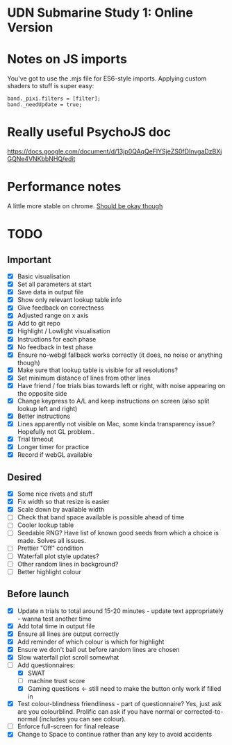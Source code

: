 # UDN Submarine Study 1: Online Version

# Notes on JS imports

You've got to use the .mjs file for ES6-style imports.
Applying custom shaders to stuff is super easy:

    band._pixi.filters = [filter];
    band._needUpdate = true;

# Really useful PsychoJS doc

https://docs.google.com/document/d/13jp0QAqQeFlYSjeZS0fDInvgaDzBXjGQNe4VNKbbNHQ/edit

# Performance notes

A little more stable on chrome.
[Should be okay though](https://www.researchgate.net/publication/343081686_The_timing_mega-study_comparing_a_range_of_experiment_generators_both_lab-based_and_online)

# TODO

## Important 

* [x] Basic visualisation
* [x] Set all parameters at start
* [x] Save data in output file
* [x] Show only relevant lookup table info
* [x] Give feedback on correctness
* [x] Adjusted range on x axis
* [x] Add to git repo
* [x] Highlight / Lowlight visualisation
* [x] Instructions for each phase
* [x] No feedback in test phase
* [x] Ensure no-webgl fallback works correctly (it does, no noise or anything though)
* [x] Make sure that lookup table is visible for all resolutions?
* [x] Set minimum distance of lines from other lines
* [x] Have friend / foe trials bias towards left or right, with noise appearing on the opposite side
* [x] Change keypress to A/L and keep instructions on screen (also split lookup left and right)
* [X] Better instructions
* [X] Lines apparently not visible on Mac, some kinda transparency issue? Hopefully not GL problem..
* [X] Trial timeout
* [X] Longer timer for practice
* [X] Record if webGL available

## Desired

* [x] Some nice rivets and stuff
* [X] Fix width so that resize is easier
* [x] Scale down by available width
* [ ] Check that band space available is possible ahead of time
* [ ] Cooler lookup table
* [ ] Seedable RNG? Have list of known good seeds from which a choice is made. Solves all issues.
* [ ] Prettier "Off" condition
* [ ] Waterfall plot style updates?
* [ ] Other random lines in background?
* [ ] Better highlight colour

## Before launch

* [X] Update n trials to total around 15-20 minutes - update text appropriately - wanna test another time
* [X] Add total time in output file
* [X] Ensure all lines are output correctly
* [X] Add reminder of which colour is which for highlight
* [X] Ensure we don't bail out before random lines are chosen
* [X] Slow waterfall plot scroll somewhat
* [ ] Add questionnaires:
    * [X] SWAT
    * [ ] machine trust score 
    * [X] Gaming questions <- still need to make the button only work if filled in
* [X] Test colour-blindness friendliness - part of questionnaire? Yes, just ask are you colourblind. Prolific can ask if you have normal or corrected-to-normal (includes you can see colour).
* [ ] Enforce full-screen for final release
* [X] Change to Space to continue rather than any key to avoid accidents